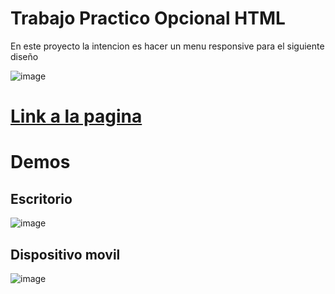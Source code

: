 <h1>Trabajo Practico Opcional HTML</h1>


En este proyecto la intencion es hacer un menu responsive para el siguiente diseño

![image](https://github.com/BPalomba/HTML-TPO-Clase-13-/assets/112793350/d033be31-99e9-42bc-9502-eab12f5e1f1e)


<h1> <a href="https://bpalomba.github.io/HTML-TPO-Clase-13-/">Link a la pagina</a></h1>





<h1>Demos</h1>

<h2>Escritorio</h2>

![image](https://github.com/BPalomba/HTML-TPO-Clase-13-/assets/112793350/242cf541-6fae-4a27-b296-ea7d931c6297)


<h2>Dispositivo movil</h2>

![image](https://github.com/BPalomba/HTML-TPO-Clase-13-/assets/112793350/eb6efca5-a147-47f5-a19c-8e810b83627b)




